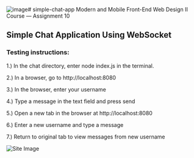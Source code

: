 ![image](https://github.com/nathanael-han/simple-chat-app/assets/140028002/c4a6528e-b782-4439-9246-63ec8ef8dbd4)# simple-chat-app
Modern and Mobile Front-End Web Design II Course — Assignment 10


## Simple Chat Application Using WebSocket

### Testing instructions:

1.)	In the chat directory, enter node index.js in the terminal. 

2.)	In a browser, go to http://localhost:8080

3.)	In the browser, enter your username

4.)	Type a message in the text field and press send

5.)	Open a new tab in the browser at http://localhost:8080

6.)	Enter a new username and type a message

7.)	Return to original tab to view messages from new username


![Site Image]()



